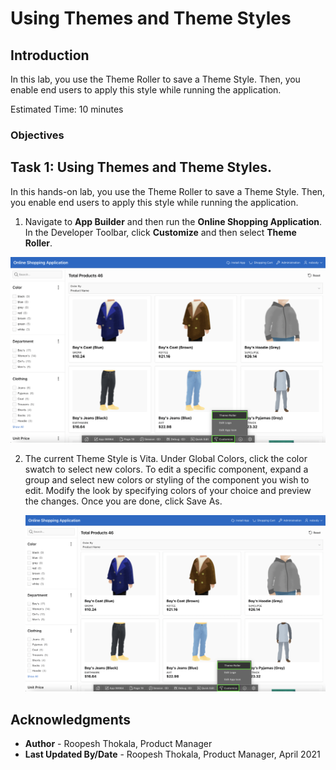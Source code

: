 # Using Themes and Theme Styles

## Introduction

In this lab, you use the Theme Roller to save a Theme Style. Then, you enable end users to apply this style while running the application.

Estimated Time: 10 minutes

<!--
Watch the video below for a quick walk through of the lab.

[](youtube:lwQ3lvul9iE)
-->
### Objectives
<!--
In this lab, you will:
- Set the following pages as public pages:
    - Products
    - Shopping Cart
    - Order Information

- Disable the Navigation Menu

- Enhance the Navigation Bar -->

## Task 1: Using Themes and Theme Styles.

In this hands-on lab, you use the Theme Roller to save a Theme Style. Then, you enable end users to apply this style while running the application.

1. Navigate to **App Builder** and then run the **Online Shopping Application**. In the Developer Toolbar, click **Customize** and then select **Theme Roller**.

  ![](images/navigate-to-theme-roller.png " ")

2. The current Theme Style is Vita.
Under Global Colors, click the color swatch to select new colors.
To edit a specific component, expand a group and select new colors or styling of the component you wish to edit.
Modify the look by specifying colors of your choice and preview the changes. Once you are done, click Save As.

    ![](images/navigate-to-theme-roller.png " ")

## **Acknowledgments**

- **Author** - Roopesh Thokala, Product Manager
- **Last Updated By/Date** - Roopesh Thokala, Product Manager, April 2021
